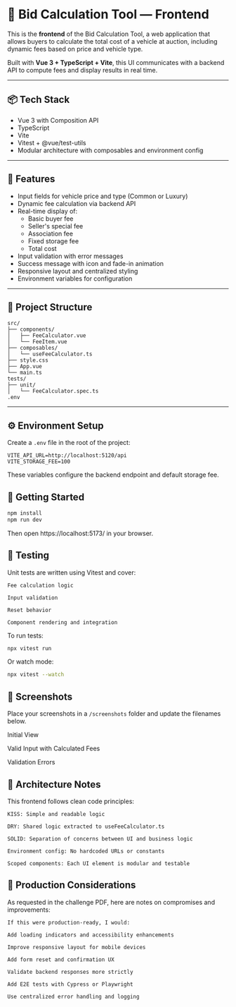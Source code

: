 # 🚗 Bid Calculation Tool — Frontend

This is the **frontend** of the Bid Calculation Tool, a web application that allows buyers to calculate the total cost of a vehicle at auction, including dynamic fees based on price and vehicle type.

Built with **Vue 3 + TypeScript + Vite**, this UI communicates with a backend API to compute fees and display results in real time.

---

## 📦 Tech Stack

- Vue 3 with Composition API
- TypeScript
- Vite
- Vitest + @vue/test-utils
- Modular architecture with composables and environment config

---

## 🎯 Features

- Input fields for vehicle price and type (Common or Luxury)
- Dynamic fee calculation via backend API
- Real-time display of:
  - Basic buyer fee
  - Seller's special fee
  - Association fee
  - Fixed storage fee
  - Total cost
- Input validation with error messages
- Success message with icon and fade-in animation
- Responsive layout and centralized styling
- Environment variables for configuration

---

## 📁 Project Structure

```plaintext
src/
├── components/
│   ├── FeeCalculator.vue
│   └── FeeItem.vue
├── composables/
│   └── useFeeCalculator.ts
├── style.css
├── App.vue
└── main.ts
tests/
├── unit/
│   └── FeeCalculator.spec.ts
.env
```

---

## ⚙️ Environment Setup

Create a `.env` file in the root of the project:

```env
VITE_API_URL=http://localhost:5120/api
VITE_STORAGE_FEE=100
```
These variables configure the backend endpoint and default storage fee.

## 🚀 Getting Started
```bash
npm install
npm run dev
```

Then open https://localhost:5173/  in your browser.

## 🧪 Testing
Unit tests are written using Vitest and cover:

    Fee calculation logic

    Input validation

    Reset behavior

    Component rendering and integration

To run tests:
```bash
npx vitest run
```
Or watch mode:
```bash
npx vitest --watch
```

## 📸 Screenshots

 Place your screenshots in a `/screenshots` folder and update the filenames below.

Initial View

Valid Input with Calculated Fees

Validation Errors

## 🧠 Architecture Notes

This frontend follows clean code principles:

    KISS: Simple and readable logic

    DRY: Shared logic extracted to useFeeCalculator.ts

    SOLID: Separation of concerns between UI and business logic

    Environment config: No hardcoded URLs or constants

    Scoped components: Each UI element is modular and testable

## 📌 Production Considerations

As requested in the challenge PDF, here are notes on compromises and improvements:

    If this were production-ready, I would:

    Add loading indicators and accessibility enhancements

    Improve responsive layout for mobile devices

    Add form reset and confirmation UX

    Validate backend responses more strictly

    Add E2E tests with Cypress or Playwright

    Use centralized error handling and logging